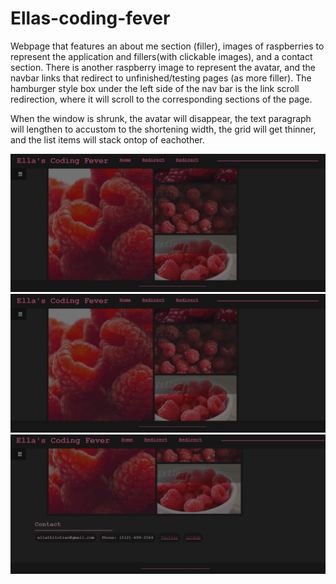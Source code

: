 # Ellas-coding-fever
Webpage that features an about me section (filler), images of raspberries to represent the application and fillers(with clickable images), and a contact section. There is another raspberry image to represent the avatar, and the navbar links that redirect to unfinished/testing pages (as more filler). The hamburger style box under the left side of the nav bar is the link scroll redirection, where it will scroll to the corresponding sections of the page. 

When the window is shrunk, the avatar will disappear, the text paragraph will lengthen to accustom to the shortening width, the grid will get thinner, and the list items will stack ontop of eachother.

![Webpage1](./assets/image-1.png)
![Webpage2](./assets/image-1.png)
![Webpage3](./assets/image-2.png)